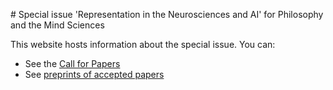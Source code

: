 # Special issue 'Representation in the Neurosciences and AI' for Philosophy and the Mind Sciences

This website hosts information about the special issue. You can:

- See the [Call for Papers](cfp.md)
- See [preprints of accepted papers](preprints.md)
